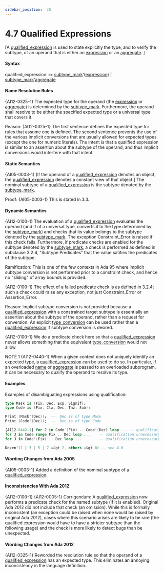 ```yaml
---
sidebar_position:  35
---
```


# 4.7  Qualified Expressions

[A [qualified_expression](./AA-4.7#S0163) is used to state explicitly the type, and to verify the subtype, of an operand that is either an [expression](./AA-4.4#S0132) or an [aggregate](./AA-4.3#S0106). ]


#### Syntax

qualified_expression<a id="S0163"></a> ::= 
   [subtype_mark](./AA-3.2#S0028)'([expression](./AA-4.4#S0132)) | [subtype_mark](./AA-3.2#S0028)'[aggregate](./AA-4.3#S0106)


#### Name Resolution Rules

{AI12-0325-1} The expected type for the operand (the [expression](./AA-4.4#S0132) or [aggregate](./AA-4.3#S0106)) is determined by the [subtype_mark](./AA-3.2#S0028). Furthermore, the operand shall resolve to be either the specified expected type or a universal type that covers it. 

Reason: {AI12-0325-1} The first sentence defines the expected type for rules that assume one is defined. The second sentence prevents the use of the various implicit conversions that are usually allowed for expected types (except the one for numeric literals). The intent is that a qualified expression is similar to an assertion about the subtype of the operand, and thus implicit conversions would interfere with that intent. 


#### Static Semantics

{AI05-0003-1} [If the operand of a [qualified_expression](./AA-4.7#S0163) denotes an object, the [qualified_expression](./AA-4.7#S0163) denotes a constant view of that object.] The nominal subtype of a [qualified_expression](./AA-4.7#S0163) is the subtype denoted by the [subtype_mark](./AA-3.2#S0028). 

Proof: {AI05-0003-1} This is stated in 3.3. 


#### Dynamic Semantics

{AI12-0100-1} The evaluation of a [qualified_expression](./AA-4.7#S0163) evaluates the operand (and if of a universal type, converts it to the type determined by the [subtype_mark](./AA-3.2#S0028)) and checks that its value belongs to the subtype denoted by the [subtype_mark](./AA-3.2#S0028). The exception Constraint_Error is raised if this check fails. Furthermore, if predicate checks are enabled for the subtype denoted by the [subtype_mark](./AA-3.2#S0028), a check is performed as defined in subclause 3.2.4, "Subtype Predicates" that the value satifies the predicates of the subtype. 

Ramification: This is one of the few contexts in Ada 95 where implicit subtype conversion is not performed prior to a constraint check, and hence no "sliding" of array bounds is provided.

{AI12-0100-1} The effect of a failed predicate check is as defined in 3.2.4; such a check could raise any exception, not just Constraint_Error or Assertion_Error. 

Reason: Implicit subtype conversion is not provided because a [qualified_expression](./AA-4.7#S0163) with a constrained target subtype is essentially an assertion about the subtype of the operand, rather than a request for conversion. An explicit [type_conversion](./AA-4.6#S0162) can be used rather than a [qualified_expression](./AA-4.7#S0163) if subtype conversion is desired.

{AI12-0100-1} We do a predicate check here so that a [qualified_expression](./AA-4.7#S0163) never allows something that the equivalent [type_conversion](./AA-4.6#S0162) would not allow. 

NOTE 1   {AI12-0440-1} When a given context does not uniquely identify an expected type, a [qualified_expression](./AA-4.7#S0163) can be used to do so. In particular, if an overloaded [name](./AA-4.1#S0091) or [aggregate](./AA-4.3#S0106) is passed to an overloaded subprogram, it can be necessary to qualify the operand to resolve its type. 


#### Examples

Examples of disambiguating expressions using qualification: 

```ada
type Mask is (Fix, Dec, Exp, Signif);
type Code is (Fix, Cla, Dec, Tnz, Sub);

```

```ada
Print (Mask'(Dec));  --  Dec is of type Mask
Print (Code'(Dec));  --  Dec is of type Code 

```

```ada
{AI12-0442-1} for J in Code'(Fix) .. Code'(Dec) loop ... -- qualification is necessary for either Fix or Dec
for J in Code range Fix .. Dec loop ...    -- qualification unnecessary
for J in Code'(Fix) .. Dec loop ...        -- qualification unnecessary for Dec

```

```ada
Dozen'(1 | 3 | 5 | 7 =&gt 2, others =&gt 0) -- see 4.6 

```


#### Wording Changes from Ada 2005

{AI05-0003-1} Added a definition of the nominal subtype of a [qualified_expression](./AA-4.7#S0163). 


#### Inconsistencies With Ada 2012

{AI12-0100-1} {AI12-0005-1} Corrigendum: A [qualified_expression](./AA-4.7#S0163) now performs a predicate check for the named subtype (if it is enabled). Original Ada 2012 did not include that check (an omission). While this is formally inconsistent (an exception could be raised when none would be raised by original Ada 2012), cases where this scenario arises are likely to be rare (the qualified expression would have to have a stricter subtype than the following usage) and the check is more likely to detect bugs than be unexpected. 


#### Wording Changes from Ada 2012

{AI12-0325-1} Reworded the resolution rule so that the operand of a [qualified_expression](./AA-4.7#S0163) has an expected type. This eliminates an annoying inconsistency in the language definition. 

